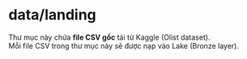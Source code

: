 ﻿# data/landing

Thư mục này chứa **file CSV gốc** tải từ Kaggle (Olist dataset).  
Mỗi file CSV trong thư mục này sẽ được nạp vào Lake (Bronze layer).
